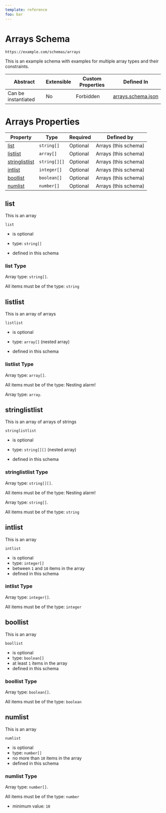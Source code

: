 ```yaml
---
template: reference
foo: bar
---
```


# Arrays Schema

```
https://example.com/schemas/arrays
```

This is an example schema with examples for multiple array types and their constraints.

| Abstract | Extensible | Custom Properties | Defined In |
|----------|------------|-------------------|------------|
| Can be instantiated | No | Forbidden | [arrays.schema.json](arrays.schema.json) |

# Arrays Properties

| Property | Type | Required | Defined by |
|----------|------|----------|------------|
| [list](#list) | `string[]` | Optional | Arrays (this schema) |
| [listlist](#listlist) | `array[]` | Optional | Arrays (this schema) |
| [stringlistlist](#stringlistlist) | `string[][]` | Optional | Arrays (this schema) |
| [intlist](#intlist) | `integer[]` | Optional | Arrays (this schema) |
| [boollist](#boollist) | `boolean[]` | Optional | Arrays (this schema) |
| [numlist](#numlist) | `number[]` | Optional | Arrays (this schema) |

## list

This is an array

`list`
* is optional
* type: `string[]`

* defined in this schema

### list Type


Array type: `string[]`.

All items must be of the type:
`string`








## listlist

This is an array of arrays

`listlist`
* is optional
* type: `array[]` (nested array)

* defined in this schema

### listlist Type


Array type: `array[]`.

All items must be of the type:
Nesting alarm!

Array type: `array`.







## stringlistlist

This is an array of arrays of strings

`stringlistlist`
* is optional
* type: `string[][]` (nested array)

* defined in this schema

### stringlistlist Type


Array type: `string[][]`.

All items must be of the type:
Nesting alarm!

Array type: `string[]`.

All items must be of the type:
`string`










## intlist

This is an array

`intlist`
* is optional
* type: `integer[]`
* between `1` and `10` items in the array
* defined in this schema

### intlist Type


Array type: `integer[]`.

All items must be of the type:
`integer`








## boollist

This is an array

`boollist`
* is optional
* type: `boolean[]`
* at least `1` items in the array
* defined in this schema

### boollist Type


Array type: `boolean[]`.

All items must be of the type:
`boolean`






## numlist

This is an array

`numlist`
* is optional
* type: `number[]`
* no more than `10` items in the array
* defined in this schema

### numlist Type


Array type: `number[]`.

All items must be of the type:
`number`
* minimum value: `10`






